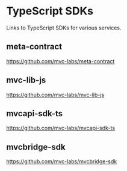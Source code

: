 # TypeScript SDKs

Links to TypeScript SDKs for various services.

## meta-contract
https://github.com/mvc-labs/meta-contract

## mvc-lib-js

https://github.com/mvc-labs/mvc-lib-js

## mvcapi-sdk-ts
https://github.com/mvc-labs/mvcapi-sdk-ts

## mvcbridge-sdk

https://github.com/mvc-labs/mvcbridge-sdk
